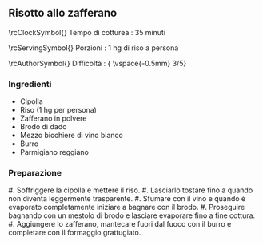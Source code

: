 ## Risotto allo zafferano

\rcClockSymbol{} Tempo di cotturea
: 35 minuti

\rcServingSymbol{} Porzioni
: 1 hg di riso a persona

\rcAuthorSymbol{} Difficoltà
: { \vspace{-0.5mm} 3/5}

### Ingredienti

- Cipolla
- Riso (1 hg per persona)
- Zafferano in polvere
- Brodo di dado
- Mezzo bicchiere di vino bianco
- Burro
- Parmigiano reggiano

### Preparazione

#. Soffriggere la cipolla e mettere il riso.
#. Lasciarlo tostare fino a quando non diventa leggermente trasparente.
#. Sfumare con il vino e quando è evaporato completamente iniziare a bagnare con il brodo.
#. Proseguire bagnando con un mestolo di brodo e lasciare evaporare fino a fine cottura.
#. Aggiungere lo zafferano, mantecare fuori dal fuoco con il burro e completare con il formaggio grattugiato.

